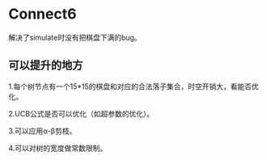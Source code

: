 # Connect6
解决了simulate时没有把棋盘下满的bug。

## 可以提升的地方

1.每个树节点有一个15*15的棋盘和对应的合法落子集合，时空开销大，看能否优化。

2.UCB公式是否可以优化（如超参数的优化）。

3.可以应用α-β剪枝。

4.可以对树的宽度做常数限制。


